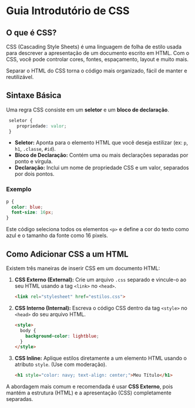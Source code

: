 # Guia Introdutório de CSS

## O que é CSS?

CSS (Cascading Style Sheets) é uma linguagem de folha de estilo usada para descrever a apresentação de um documento escrito em HTML. Com o CSS, você pode controlar cores, fontes, espaçamento, layout e muito mais.

Separar o HTML do CSS torna o código mais organizado, fácil de manter e reutilizável.

## Sintaxe Básica

Uma regra CSS consiste em um **seletor** e um **bloco de declaração**.

```css
 seletor {
    propriedade: valor;
 }
```

- **Seletor:** Aponta para o elemento HTML que você deseja estilizar (ex: `p`, `h1`, `.classe`, `#id`).
- **Bloco de Declaração:** Contém uma ou mais declarações separadas por ponto e vírgula.
- **Declaração:** Inclui um nome de propriedade CSS e um valor, separados por dois pontos.

### Exemplo

```css
p {
  color: blue;
  font-size: 16px;
}
```

Este código seleciona todos os elementos `<p>` e define a cor do texto como azul e o tamanho da fonte como 16 pixels.

## Como Adicionar CSS a um HTML

Existem três maneiras de inserir CSS em um documento HTML:

1.  **CSS Externo (External):**
    Crie um arquivo `.css` separado e vincule-o ao seu HTML usando a tag `<link>` no `<head>`.

    ```html
    <link rel="stylesheet" href="estilos.css">
    ```

2.  **CSS Interno (Internal):**
    Escreva o código CSS dentro da tag `<style>` no `<head>` do seu arquivo HTML.

    ```html
    <style>
      body {
        background-color: lightblue;
      }
    </style>
    ```

3.  **CSS Inline:**
    Aplique estilos diretamente a um elemento HTML usando o atributo `style`. (Use com moderação).

    ```html
    <h1 style="color: navy; text-align: center;">Meu Título</h1>
    ```

A abordagem mais comum e recomendada é usar **CSS Externo**, pois mantém a estrutura (HTML) e a apresentação (CSS) completamente separadas.
